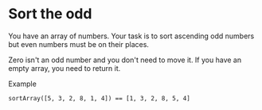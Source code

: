 Sort the odd
===============
You have an array of numbers.
Your task is to sort ascending odd numbers but even numbers must be on their places.

Zero isn't an odd number and you don't need to move it. If you have an empty array, you need to return it.

Example
```
sortArray([5, 3, 2, 8, 1, 4]) == [1, 3, 2, 8, 5, 4]
```